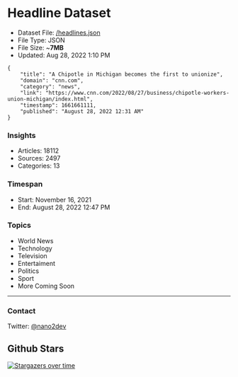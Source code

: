 # Headline Dataset

- Dataset File: [/headlines.json](https://raw.githubusercontent.com/fwd/news/master/headlines.json) 
- File Type: JSON
- File Size: ~**7MB**
- Updated: Aug 28, 2022 1:10 PM

```
{
    "title": "A Chipotle in Michigan becomes the first to unionize",
    "domain": "cnn.com",
    "category": "news",
    "link": "https://www.cnn.com/2022/08/27/business/chipotle-workers-union-michigan/index.html",
    "timestamp": 1661661111,
    "published": "August 28, 2022 12:31 AM"
}
```

### Insights

- Articles: 18112
- Sources: 2497
- Categories: 13

### Timespan

- Start: November 16, 2021
- End: August 28, 2022 12:47 PM

### Topics

- World News
- Technology
- Television
- Entertaiment
- Politics
- Sport
- More Coming Soon

---

### Contact 

Twitter: [@nano2dev](https://twitter.com/nano2dev)

## Github Stars

[![Stargazers over time](https://starchart.cc/fwd/news.svg)](https://starchart.cc/fwd/news)
	